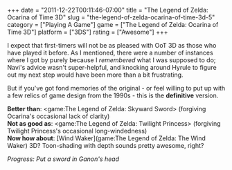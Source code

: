 +++
date = "2011-12-22T00:11:46-07:00"
title = "The Legend of Zelda: Ocarina of Time 3D"
slug = "the-legend-of-zelda-ocarina-of-time-3d-5"
category = ["Playing A Game"]
game = ["The Legend of Zelda: Ocarina of Time 3D"]
platform = ["3DS"]
rating = ["Awesome"]
+++

I expect that first-timers will not be as pleased with OoT 3D as those who have played it before.  As I mentioned, there were a number of instances where I got by purely because I <i>remembered</i> what I was supposed to do; Navi's advice wasn't super-helpful, and knocking around Hyrule to figure out my next step would have been more than a bit frustrating.

But if you've got fond memories of the original - or feel willing to put up with a few relics of game design from the 1990s - this is the <b>definitive</b> version.

<b>Better than</b>: <game:The Legend of Zelda: Skyward Sword> (forgiving Ocarina's occasional lack of clarity)  
<b>Not as good as</b>: <game:The Legend of Zelda: Twilight Princess> (forgiving Twilight Princess's occasional long-windedness)  
<b>Now how about</b>: [Wind Waker](game:The Legend of Zelda: The Wind Waker) 3D?  Toon-shading with depth sounds pretty awesome, right?

<i>Progress: Put a sword in Ganon's head</i>